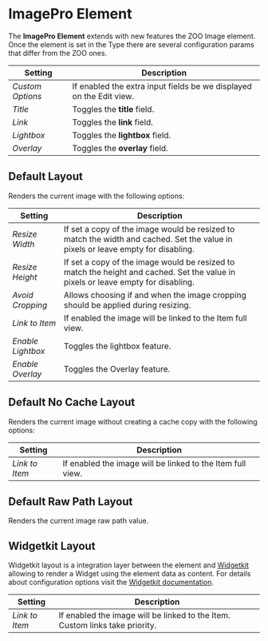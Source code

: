 # ImagePro Element

The **ImagePro Element** extends with new features the ZOO Image element. Once the element is set in the Type there are several configuration params that differ from the ZOO ones.

| Setting          | Description                                                         |
| ---------------- | ------------------------------------------------------------------- |
| _Custom Options_ | If enabled the extra input fields be we displayed on the Edit view. |
| _Title_          | Toggles the **title** field.                                        |
| _Link_           | Toggles the **link** field.                                         |
| _Lightbox_       | Toggles the **lightbox** field.                                     |
| _Overlay_        | Toggles the **overlay** field.                                      |

## Default Layout

Renders the current image with the following options:

| Setting           | Description                                                                                                                       |
| ----------------- | --------------------------------------------------------------------------------------------------------------------------------- |
| _Resize Width_    | If set a copy of the image would be resized to match the width and cached. Set the value in pixels or leave empty for disabling.  |
| _Resize Height_   | If set a copy of the image would be resized to match the height and cached. Set the value in pixels or leave empty for disabling. |
| _Avoid Cropping_  | Allows choosing if and when the image cropping should be applied during resizing.                                                 |
| _Link to Item_    | If enabled the image will be linked to the Item full view.                                                                        |
| _Enable Lightbox_ | Toggles the lightbox feature.                                                                                                     |
| _Enable Overlay_  | Toggles the Overlay feature.                                                                                                      |

## Default No Cache Layout

Renders the current image without creating a cache copy with the following options:

| Setting        | Description                                                |
| -------------- | ---------------------------------------------------------- |
| _Link to Item_ | If enabled the image will be linked to the Item full view. |

## Default Raw Path Layout

Renders the current image raw path value.

## Widgetkit Layout

Widgetkit layout is a integration layer between the element and [Widgetkit](http://yootheme.com/widgetkit) allowing to render a Widget using the element data as content. For details about configuration options visit the [Widgetkit documentation](https://yootheme.com/support/widgetkit/).

| Setting        | Description                                                                  |
| -------------- | ---------------------------------------------------------------------------- |
| _Link to Item_ | If enabled the image will be linked to the Item. Custom links take priority. |
